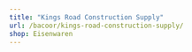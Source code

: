 ```yaml
---
title: "Kings Road Construction Supply"
url: /bacoor/kings-road-construction-supply/
shop: Eisenwaren
---
```

